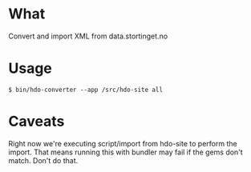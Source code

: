 What
====

Convert and import XML from data.stortinget.no

Usage
=====

    $ bin/hdo-converter --app /src/hdo-site all

Caveats
=======

Right now we're executing script/import from hdo-site to perform the import. That means running this with bundler may fail if the gems don't match. Don't do that.